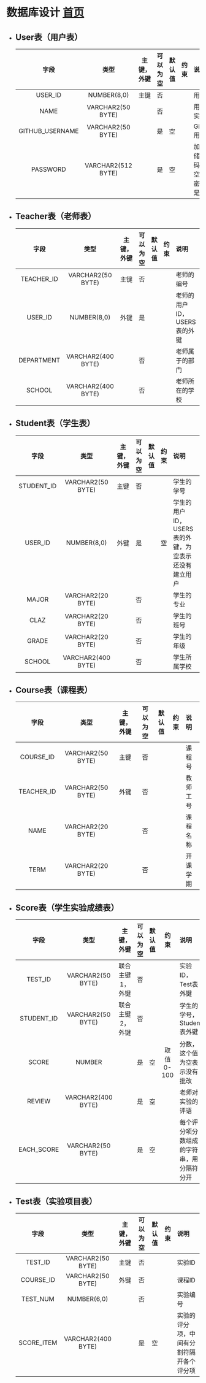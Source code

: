 ﻿
# 数据库设计 [首页](./README.md)
    
<div id="USERS"></div>

- ## User表（用户表）

    |字段|类型|主键，外键|可以为空|默认值|约束|说明|
    |:-------:|:-------------:|:------:|:----:|:---:|:----:|:----------|
    |USER_ID|NUMBER(8,0)|主键|否| | | 用户ID|
    |NAME|VARCHAR2(50 BYTE)| |否| | | 用户真实姓名|
    |GITHUB_USERNAME|VARCHAR2(50 BYTE)| |是|空| | GitHUB用户名|
    |PASSWORD|VARCHAR2(512 BYTE)| |是|空| | 加密存储密码，为空表示密码就是学号|
   
<div id="TEACHERS"></div>

- ## Teacher表（老师表）

    |字段|类型|主键，外键|可以为空|默认值|约束|说明|
    |:-------:|:-------------:|:------:|:----:|:---:|:----:|:----------|
    |TEACHER_ID|VARCHAR2(50 BYTE)|主键|否| | | 老师的编号|
    |USER_ID|NUMBER(8,0)|外键|是| | | 老师的用户ID，USERS表的外键|
    |DEPARTMENT|VARCHAR2(400 BYTE)| |否| | | 老师属于的部门|
    |SCHOOL|VARCHAR2(400 BYTE)| |否| | | 老师所在的学校|

<div id="STUDENTS"></div>

- ## Student表（学生表）

    |字段|类型|主键，外键|可以为空|默认值|约束|说明|
    |:-------:|:-------------:|:------:|:----:|:---:|:----:|:----------|
    |STUDENT_ID|VARCHAR2(50 BYTE)|主键|否| | | 学生的学号|
    |USER_ID|NUMBER(8,0)|外键|是| |空| 学生的用户ID，USERS表的外键，为空表示还没有建立用户| 
    |MAJOR|VARCHAR2(20 BYTE)| |否| | |学生的专业|   
    |CLAZ|VARCHAR2(20 BYTE)| |否| | |学生的班号|
    |GRADE|VARCHAR2(20 BYTE)| |否| | |学生的年级|
    |SCHOOL|VARCHAR2(400 BYTE)| |否| | |学生所属学校|

<div id="COURSES"></div>

- ## Course表（课程表）

    |字段|类型|主键，外键|可以为空|默认值|约束|说明|
    |:-------:|:-------------:|:------:|:----:|:---:|:----:|:----------|
    |COURSE_ID|VARCHAR2(50 BYTE)|主键|否| | | 课程号|
    |TEACHER_ID|VARCHAR2(50 BYTE)|外键|否| | |教师工号| 
    |NAME|VARCHAR2(20 BYTE)| |否| | |课程名称|
    |TERM|VARCHAR2(20 BYTE)| |否| | |开课学期|

<div id="GRADES"></div>

- ## Score表（学生实验成绩表）

    |字段|类型|主键，外键|可以为空|默认值|约束|说明|
    |:-------:|:-------------:|:------:|:----:|:---:|:----:|:----------|
    |TEST_ID|VARCHAR2(50 BYTE)|联合主键1，外键|否| | | 实验ID，Test表外键|
    |STUDENT_ID|VARCHAR2(50 BYTE)|联合主键2，外键|否| | | 学生的学号，Student表外键|
    |SCORE|NUMBER| |是|空| 取值0-100| 分数，这个值为空表示没有批改|
    |REVIEW|VARCHAR2(400 BYTE)| |是|空| | 老师对实验的评语|
    |EACH_SCORE|VARCHAR2(50 BYTE)| |是|空|  | 每个评分项分数组成的字符串，用分隔符分开|
    
<div id="TESTS"></div>

- ## Test表（实验项目表）

    |字段|类型|主键，外键|可以为空|默认值|约束|说明|
    |:-------:|:-------------:|:------:|:----:|:---:|:----:|:----------|
    |TEST_ID|VARCHAR2(50 BYTE)|主键|否| | | 实验ID|
    |COURSE_ID|VARCHAR2(50 BYTE)|外键|否| | | 课程ID|
    |TEST_NUM|NUMBER(6,0)| |否| | | 实验编号|
    |SCORE_ITEM|VARCHAR2(400 BYTE)| |是|空| | 实验的评分项，中间有分割符隔开各个评分项|
